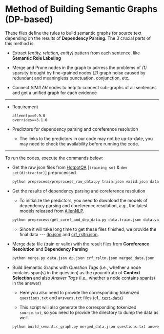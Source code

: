 # Method of Building Semantic Graphs (DP-based)

These files define the rules to build semantic graphs for source text depending on the results of **Dependency Parsing**. 
The 3 crucial parts of this method is:

* Extract _[entity, relation, entity]_ pattern from each sentence, like **Semantic Role Labeling**

* Merge and Prune nodes in the graph to adrress the problems of _(1)_ sparsity brought by fine-grained nodes _(2)_ graph noise caused by redundant and meaningless punctuation, conjunction, etc.

* Connect _SIMILAR_ nodes to help to connect sub-graphs of all sentences and get a unified graph for each evidence 

---

* Requirement

    ```
    allennlp==0.9.0
    overrides==3.1.0
    ```

* Predictors for dependency parsing and coreference resolution

    - The links to the predictors in our code may not be up-to-date, you may need to check the availability before running the code.

---

To run the codes, execute the commands below:

* Get the raw json files from [HotpotQA](https://hotpotqa.github.io/) [`training set` & `dev set(distractor)`] preprocessed

    ```bash
    python preprocess/preprocess_raw_data.py train.json valid.json data
    ```

* Get the results of dependency parsing and coreference resolution

    - To initialize the predictors, you need to download the models of dependency parsing and coreference resolution, _e.g._, the latest models released from [AllenNLP](https://demo.allennlp.org/).

    ```bash
    python preprocess/get_coref_and_dep_data.py data.train.json data.valid.json dp.json crf_rsltn.json
    ```

    - Since it will take long time to get these files finished, we provide the final data --- [dp.json](https://drive.google.com/file/d/1hdwS5nC86Jrss7HLQt1eds-RjSZjNJBC/view?usp=sharing) and [crf_rsltn.json](https://drive.google.com/file/d/1U9dNzAmNx1TyQ2BjVBYJ-oJ17Lws0dYE/view?usp=sharing).

* Merge data file (train or valid) with the result files from **Coreference Resolution** and **Dependency Parsing**

    ```bash
    python merge.py data.json dp.json crf_rsltn.json merged_data.json
    ```

* Build Semantic Graphs with _Question Tags_ (i.e., whether a node contains span(s) in the question) as the groundtruth of **Context Selection** and also _Answer Tags_ (i.e., whether a node contains span(s) in the answer)

    - Here you also need to provide the corresponding tokenized `questions.txt` and `answers.txt` files (cf., [`text-data`](https://drive.google.com/drive/folders/1nhBfk2EvOHGDRq6vPCf8Pk8wZFL0dqbf?usp=sharing))

    - This script will also generate the corresponding tokenized `source.txt`, so you need to provide the directory to dump the data as well.

    ```bash
    python build_semantic_graph.py merged_data.json questions.txt answers.txt source.txt graph_with_tags.json
    ```
